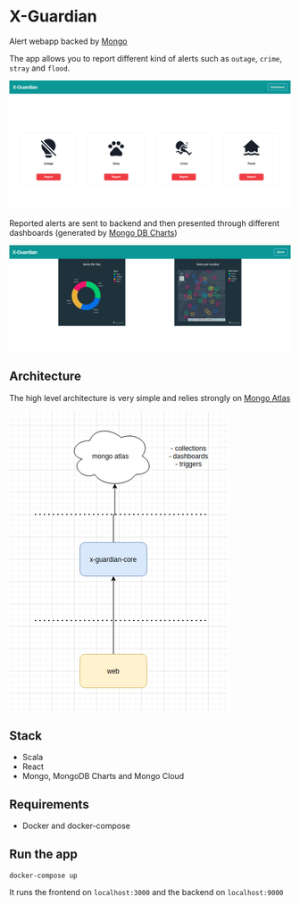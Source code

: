 # X-Guardian

Alert webapp backed by [Mongo](https://www.mongodb.com/cloud)

The app allows you to report different kind of alerts such as `outage`, `crime`, `stray` and `flood`.

![Alt text](diagrams/alerts.png?raw=true "Alert Screen")

Reported alerts are sent to backend and then presented through different dashboards (generated by [Mongo DB Charts](https://www.mongodb.com/products/charts))

![Alt text](diagrams/dashboards.png?raw=true "Dashboards Screen")

## Architecture

The high level architecture is very simple and relies strongly on [Mongo Atlas](https://www.mongodb.com/atlas/database)

![Alt text](diagrams/architecture.png?raw=true "Architecture Screen")

## Stack

- Scala
- React
- Mongo, MongoDB Charts and Mongo Cloud

## Requirements

- Docker and docker-compose

## Run the app

```
docker-compose up
```

It runs the frontend on `localhost:3000` and the backend on `localhost:9000`